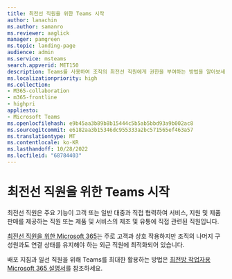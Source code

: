 ```yaml
---
title: 최전선 직원을 위한 Teams 시작
author: lanachin
ms.author: samanro
ms.reviewer: aaglick
manager: pamgreen
ms.topic: landing-page
audience: admin
ms.service: msteams
search.appverid: MET150
description: Teams를 사용하여 조직의 최전선 직원에게 권한을 부여하는 방법을 알아보세요.
ms.localizationpriority: high
ms.collection:
- M365-collaboration
- m365-frontline
- highpri
appliesto:
- Microsoft Teams
ms.openlocfilehash: e9b45aa3b89b8b15444c5b5ab5bbd93a9b002ac8
ms.sourcegitcommit: e6182aa3b15346dc955333a2bc571565ef463a57
ms.translationtype: MT
ms.contentlocale: ko-KR
ms.lasthandoff: 10/28/2022
ms.locfileid: "68784403"
---
```

# <a name="get-started-with-teams-for-frontline-workers"></a>최전선 직원을 위한 Teams 시작

최전선 직원은 주요 기능이 고객 또는 일반 대중과 직접 협력하여 서비스, 지원 및 제품 판매를 제공하는 직원 또는 제품 및 서비스의 제조 및 유통에 직접 관련된 직원입니다.

[최전선 직원을 위한 Microsoft 365](https://www.microsoft.com/microsoft-365/enterprise/frontline)는 주로 고객과 상호 작용하지만 조직의 나머지 구성원과도 연결 상태를 유지해야 하는 외근 직원에 최적화되어 있습니다.

배포 지침과 일선 직원을 위해 Teams를 최대한 활용하는 방법은 [최전방 작업자용 Microsoft 365 설명서](/microsoft-365/frontline)를 참조하세요.
